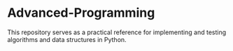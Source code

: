 # Advanced-Programming
This repository serves as a practical reference for implementing and testing algorithms and data structures in Python.
